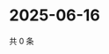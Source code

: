 # 2025-06-16

共 0 条

<!-- BEGIN ZHIHUVIDEO -->
<!-- 最后更新时间 Mon Jun 16 2025 15:14:06 GMT+0800 (China Standard Time) -->

<!-- END ZHIHUVIDEO -->
